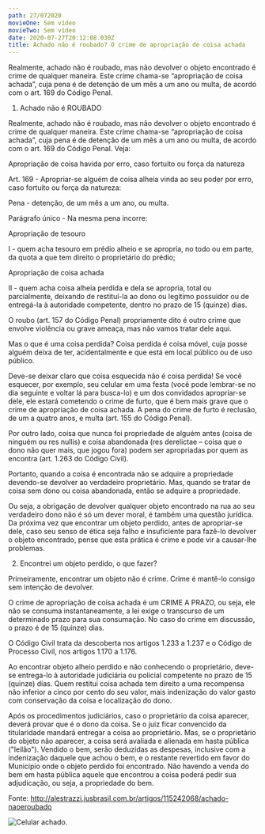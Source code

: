 ```yaml
---
path: 27/072020
movieOne: Sem vídeo
movieTwo: Sem vídeo
date: 2020-07-27T20:12:08.030Z
title: Achado não é roubado? O crime de apropriação de coisa achada
---
```


Realmente, achado não é roubado, mas não devolver o objeto encontrado é crime de qualquer maneira. Este crime chama-se “apropriação de coisa achada”, cuja pena é de detenção de um mês a um ano ou multa, de acordo com o art. 169 do Código Penal.

1. Achado não é ROUBADO

Realmente, achado não é roubado, mas não devolver o objeto encontrado é crime de qualquer maneira. Este crime chama-se “apropriação de coisa achada”, cuja pena é de detenção de um mês a um ano ou multa, de acordo com o art. 169 do Código Penal. Veja:

Apropriação de coisa havida por erro, caso fortuito ou força da natureza

Art. 169 - Apropriar-se alguém de coisa alheia vinda ao seu poder por erro, caso fortuito ou força da natureza:

Pena - detenção, de um mês a um ano, ou multa.

Parágrafo único - Na mesma pena incorre:

Apropriação de tesouro

I - quem acha tesouro em prédio alheio e se apropria, no todo ou em parte, da quota a que tem direito o proprietário do prédio;

Apropriação de coisa achada

II - quem acha coisa alheia perdida e dela se apropria, total ou parcialmente, deixando de restituí-la ao dono ou legítimo possuidor ou de entregá-la à autoridade competente, dentro no prazo de 15 (quinze) dias.

O roubo (art. 157 do Código Penal) propriamente dito é outro crime que envolve violência ou grave ameaça, mas não vamos tratar dele aqui.

Mas o que é uma coisa perdida? Coisa perdida é coisa móvel, cuja posse alguém deixa de ter, acidentalmente e que está em local público ou de uso público.

Deve-se deixar claro que coisa esquecida não é coisa perdida! Se você esquecer, por exemplo, seu celular em uma festa (você pode lembrar-se no dia seguinte e voltar lá para busca-lo) e um dos convidados apropriar-se dele, ele estará cometendo o crime de furto, que é bem mais grave que o crime de apropriação de coisa achada. A pena do crime de furto é reclusão, de um a quatro anos, e multa (art. 155 do Código Penal).

Por outro lado, coisa que nunca foi propriedade de alguém antes (coisa de ninguém ou res nullis) e coisa abandonada (res derelictae – coisa que o dono não quer mais, que jogou fora) podem ser apropriadas por quem as encontra (art. 1.263 do Código Civil).

Portanto, quando a coisa é encontrada não se adquire a propriedade devendo-se devolver ao verdadeiro proprietário. Mas, quando se tratar de coisa sem dono ou coisa abandonada, então se adquire a propriedade.

Ou seja, a obrigação de devolver qualquer objeto encontrado na rua ao seu verdadeiro dono não é só um dever moral, é também uma questão jurídica. Da próxima vez que encontrar um objeto perdido, antes de apropriar-se dele, caso seu senso de ética seja falho e insuficiente para fazê-lo devolver o objeto encontrado, pense que esta prática é crime e pode vir a causar-lhe problemas.

2. Encontrei um objeto perdido, o que fazer?

Primeiramente, encontrar um objeto não é crime. Crime é mantê-lo consigo sem intenção de devolver.

O crime de apropriação de coisa achada é um CRIME A PRAZO, ou seja, ele não se consuma instantaneamente, a lei exige o transcurso de um determinado prazo para sua consumação. No caso do crime em discussão, o prazo é de 15 (quinze) dias.

O Código Civil trata da descoberta nos artigos 1.233 a 1.237 e o Código de Processo Civil, nos artigos 1.170 a 1.176.

Ao encontrar objeto alheio perdido e não conhecendo o proprietário, deve-se entrega-lo à autoridade judiciária ou policial competente no prazo de 15 (quinze) dias. Quem restitui coisa achada tem direito a uma recompensa não inferior a cinco por cento do seu valor, mais indenização do valor gasto com conservação da coisa e localização do dono.

Após os procedimentos judiciários, caso o proprietário da coisa aparecer, deverá provar que é o dono da coisa. Se o juiz ficar convencido da titularidade mandará entregar a coisa ao proprietário. Mas, se o proprietário do objeto não aparecer, a coisa será avaliada e alienada em hasta pública ("leilão"). Vendido o bem, serão deduzidas as despesas, inclusive com a indenização daquele que achou o bem, e o restante revertido em favor do Município onde o objeto perdido foi encontrado. Não havendo a venda do bem em hasta pública aquele que encontrou a coisa poderá pedir sua adjudicação, ou seja, a propriedade do bem.

Fonte: http://alestrazzi.jusbrasil.com.br/artigos/115242068/achado-naoeroubado

![Celular achado.](/../assets/achado-nao-e-roubado1463153288.webp "Imagem celular")
